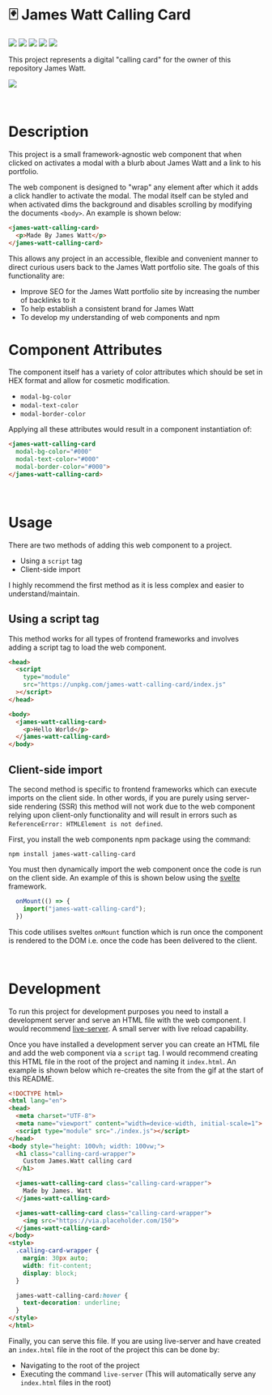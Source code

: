 # 🃏 James Watt Calling Card
![](https://img.shields.io/github/license/Hiccup246/james-watt-calling-card)
![](https://img.shields.io/github/languages/code-size/Hiccup246/james-watt-calling-card)
![](https://img.shields.io/npm/v/james-watt-calling-card)
![](https://img.shields.io/snyk/vulnerabilities/npm/james-watt-calling-card)
![](https://img.shields.io/librariesio/release/npm/james-watt-calling-card)

This project represents a digital "calling card" for the owner of this repository James Watt.

![](https://i.imgur.com/pdzQlyL.gif)

<br>

# Description
This project is a small framework-agnostic web component that when clicked on activates a modal with a blurb about James Watt and a link to his portfolio. 

The web component is designed to "wrap" any element after which it adds a click handler to activate the modal. The modal itself can be styled and when activated dims the background and disables scrolling by modifying the documents `<body>`. An example is shown below:
```html
<james-watt-calling-card>
  <p>Made By James Watt</p>
</james-watt-calling-card>
```

This allows any project in an accessible, flexible and convenient manner to direct curious users back to the James Watt portfolio site. The goals of this functionality are:
- Improve SEO for the James Watt portfolio site by increasing the number of backlinks to it
- To help establish a consistent brand for James Watt
- To develop my understanding of web components and npm

# Component Attributes
The component itself has a variety of color attributes which should be set in HEX format and allow for cosmetic modification.
- `modal-bg-color`
- `modal-text-color`
- `modal-border-color`

Applying all these attributes would result in a component instantiation of:
```html
<james-watt-calling-card
  modal-bg-color="#000"
  modal-text-color="#000"
  modal-border-color="#000">
</james-watt-calling-card>
```

<br>

# Usage
There are two methods of adding this web component to a project.
- Using a `script` tag
- Client-side import

I highly recommend the first method as it is less complex and easier to understand/maintain.

## Using a script tag
This method works for all types of frontend frameworks and involves adding a script tag to load the web component.
```html
<head>
  <script 
    type="module" 
    src="https://unpkg.com/james-watt-calling-card/index.js"
  ></script>
</head>

<body>
  <james-watt-calling-card>
    <p>Hello World</p>
  </james-watt-calling-card>
</body>
```

## Client-side import
The second method is specific to frontend frameworks which can execute imports on the client side. In other words, if you are purely using server-side rendering (SSR) this method will not work due to the web component relying upon client-only functionality and will result in errors such as `ReferenceError: HTMLElement is not defined`.

First, you install the web components npm package using the command:
```
npm install james-watt-calling-card
```

You must then dynamically import the web component once the code is run on the client side. An example of this is shown below using the [svelte](https://svelte.dev) framework.

```javascript
  onMount(() => {
    import("james-watt-calling-card");
  })
```

This code utilises sveltes `onMount` function which is run once the component is rendered to the DOM i.e. once the code has been delivered to the client.


<br>

# Development
To run this project for development purposes you need to install a development server and serve an HTML file with the web component. I would recommend [live-server](https://github.com/tapio/live-server). A small server with live reload capability.

Once you have installed a development server you can create an HTML file and add the web component via a `script` tag. I would recommend creating this HTML file in the root of the project and naming it ```index.html```. An example is shown below which re-creates the site from the gif at the start of this README.

```html
<!DOCTYPE html>
<html lang="en">
<head>
  <meta charset="UTF-8">
  <meta name="viewport" content="width=device-width, initial-scale=1">
  <script type="module" src="./index.js"></script>
</head>
<body style="height: 100vh; width: 100vw;">
  <h1 class="calling-card-wrapper">
    Custom James.Watt calling card
  </h1>

  <james-watt-calling-card class="calling-card-wrapper">
    Made by James. Watt
  </james-watt-calling-card>

  <james-watt-calling-card class="calling-card-wrapper">
    <img src="https://via.placeholder.com/150">
  </james-watt-calling-card>
</body>
<style>
  .calling-card-wrapper {
    margin: 30px auto;
    width: fit-content;
    display: block;
  }

  james-watt-calling-card:hover {
    text-decoration: underline;
  }
</style>
</html>
```
Finally, you can serve this file. If you are using live-server and have created an ```index.html``` file in the root of the project this can be done by:
- Navigating to the root of the project
- Executing the command ```live-server``` (This will automatically serve any ```index.html``` files in the root)